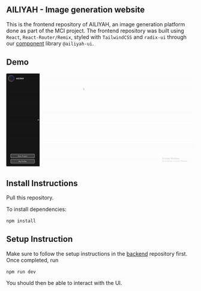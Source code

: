 ## AILIYAH - Image generation website 

This is the frontend repository of AILIYAH, an image generation platform done as part of the MCI project. The frontend repository was built using `React`, `React-Router/Remix`, styled with `TailwindCSS` and `radix-ui` through our [component](https://github.com/haryle/ailiyah-ui) library `@ailiyah-ui`. 

## Demo
![](src/resources/demo.gif.gif)


## Install Instructions

Pull this repository. 

To install dependencies:
```
npm install 
```

## Setup Instruction

Make sure to follow the setup instructions in the [backend](https://github.com/haryle/ailiyah-backend) repository first. Once completed, run

```
npm run dev
```

You should then be able to interact with the UI. 